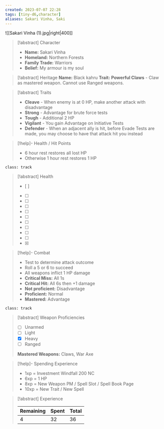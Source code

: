 ```yaml
---
created: 2023-07-07 22:28
tags: [tiny-d6,character]
aliases: Sakari Vinha, Saki
---
```

![[Sakari Vinha (1).jpg|right|400]]

> [!abstract] Character
> - **Name:** Sakari Vinha
> - **Homeland:** Northern Forests
> - **Family Trade:** Warriors
> - **Belief:** My armour is my soul

> [!abstract] Heritage
> **Name:** Black kahru
> **Trait:** **Powerful Claws** - Claw as mastered weapon. Cannot use Ranged weapons.

> [!abstract] Traits
> - **Cleave** - When enemy is at 0 HP, make another attack with disadvantage
> - **Strong** - Advantage for brute force tests
> - **Tough** - Additional 2 HP
> - **Vigilant** - You gain Advantage on Initiative Tests
> - **Defender** - When an adjacent ally is hit, before Evade Tests are made, you may choose to have that attack hit you instead

> [!help]- Health / Hit Points
> - 6 hour rest restores all lost HP
> - Otherwise 1 hour rest restores 1 HP

`class: track`
> [!abstract] Health
> - [ ] 
> - [ ] 
> - [ ] 
> - [ ] 
> - [ ] 
> - [ ] 
> - [ ] 
> - [ ] 
> - [ ] 
> - [ ] 
> - [x] 

> [!help]- Combat
> - Test to determine attack outcome
> - Roll a 5 or 6 to succeed
> - All weapons inflict 1 HP damage
> - **Critical Miss:** All 1s
> - **Critical Hit:** All 6s then +1 damage
> - **Not proficient:** Disadvantage
> - **Proficient:** Normal
> - **Mastered:** Advantage

`class: track`
> [!abstract] Weapon Proficiencies
> - [ ] Unarmed
> - [ ] Light
> - [x] Heavy
> - [ ] Ranged
>
> **Mastered Weapons:** Claws, War Axe

> [!help]- Spending Experience
> - 1xp = Investment Windfall 200 NC  
> - 6xp = 1 HP
> - 8xp = New Weapon PM / Spell Slot / Spell Book Page  
> - 10xp = New Trait / New Spell  

> [!abstract] Experience
> 
> | Remaining | Spent | Total |
> | -- | -- | -- |
> | 4 | 32 | 36 |